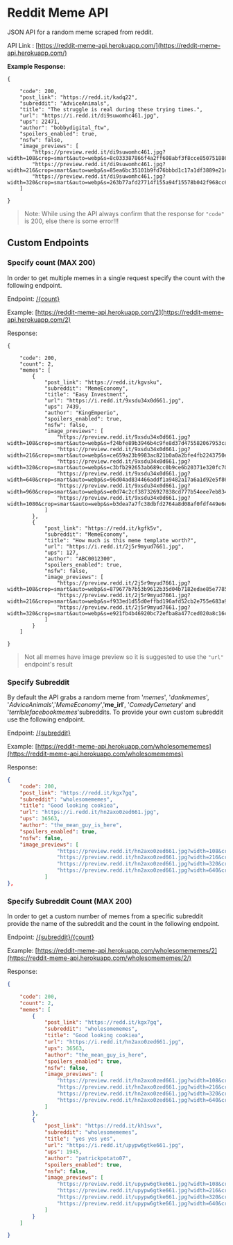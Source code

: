 # Reddit Meme API
JSON API for a random meme scraped from reddit.

API Link : [https://reddit-meme-api.herokuapp.com/](https://reddit-meme-api.herokuapp.com/)

**Example Response:**

```jsonc
{

    "code": 200,
    "post_link": "https://redd.it/kadq22",
    "subreddit": "AdviceAnimals",
    "title": "The struggle is real during these trying times.",
    "url": "https://i.redd.it/di9suwomhc461.jpg",
    "ups": 22471,
    "author": "bobbydigital_ftw",
    "spoilers_enabled": true,
    "nsfw": false,
    "image_previews": [
        "https://preview.redd.it/di9suwomhc461.jpg?width=108&crop=smart&auto=webp&s=8c033387866f4a2ff608abf3f8cce8507518866c",
        "https://preview.redd.it/di9suwomhc461.jpg?width=216&crop=smart&auto=webp&s=85ea6bc35101b9fd76bbbd1c17a1df3889e21e62",
        "https://preview.redd.it/di9suwomhc461.jpg?width=320&crop=smart&auto=webp&s=263b77afd27714f155a94f15578b042f968cc688"
    ]

}
```
> Note: While using the API always confirm that the response for `"code"` is 200, else there is some error!!!

## Custom Endpoints

### Specify count (MAX 200)

In order to get multiple memes in a single request specify the count with the following endpoint.

Endpoint: [/{count}](https://reddit-meme-api.herokuapp.com/2)

Example: [https://reddit-meme-api.herokuapp.com/2](https://reddit-meme-api.herokuapp.com/2)

Response:

```jsonc
{

    "code": 200,
    "count": 2,
    "memes": [
        {
            "post_link": "https://redd.it/kgvsku",
            "subreddit": "MemeEconomy",
            "title": "Easy Investment",
            "url": "https://i.redd.it/9xsdu34x0d661.jpg",
            "ups": 7439,
            "author": "KingEmperio",
            "spoilers_enabled": true,
            "nsfw": false,
            "image_previews": [
                "https://preview.redd.it/9xsdu34x0d661.jpg?width=108&crop=smart&auto=webp&s=f24bfe89b3946b4c9fe8d37d475582067953cafd",
                "https://preview.redd.it/9xsdu34x0d661.jpg?width=216&crop=smart&auto=webp&s=ce659a23b9983ac821b0a0a2bfe4fb2243750e08",
                "https://preview.redd.it/9xsdu34x0d661.jpg?width=320&crop=smart&auto=webp&s=c3bfb292653ab689cc0b9ce6b20371e320fc7020",
                "https://preview.redd.it/9xsdu34x0d661.jpg?width=640&crop=smart&auto=webp&s=96d04ad834466addf1a9482a17a6a1d92e5f86dd",
                "https://preview.redd.it/9xsdu34x0d661.jpg?width=960&crop=smart&auto=webp&s=e0d74c2cf387326927838cd777b54eee7eb83462",
                "https://preview.redd.it/9xsdu34x0d661.jpg?width=1080&crop=smart&auto=webp&s=b3dea7a7fc38dbfd2764a8d08af0fdf449e6e3d8"
            ]
        },
        {
            "post_link": "https://redd.it/kgfk5v",
            "subreddit": "MemeEconomy",
            "title": "How much is this meme template worth?",
            "url": "https://i.redd.it/2j5r9myud7661.jpg",
            "ups": 127,
            "author": "ABC0012300",
            "spoilers_enabled": true,
            "nsfw": false,
            "image_previews": [
                "https://preview.redd.it/2j5r9myud7661.jpg?width=108&crop=smart&auto=webp&s=879677b7b53b9612b35d04b7182edae85e778599",
                "https://preview.redd.it/2j5r9myud7661.jpg?width=216&crop=smart&auto=webp&s=f933ed1d55d0effbd196afd52cb2e755e683a9c1",
                "https://preview.redd.it/2j5r9myud7661.jpg?width=320&crop=smart&auto=webp&s=e921fb4b46920bc72efba8a477ced020a8c16c49"
            ]
        }
    ]

}
```
> Not all memes have image preview so it is suggested to use the `"url"` endpoint's result

### Specify Subreddit

By default the API grabs a random meme from '_memes_', '_dankmemes_', '_AdviceAnimals_','_MemeEconomy_','__me_irl__',
    '_ComedyCemetery_' and '_terriblefacebookmemes_'subreddits. To provide your own custom subreddit use the following endpoint.

Endpoint: [/{subreddit}](https://reddit-meme-api.herokuapp.com/wholesomememes)

Example: [https://reddit-meme-api.herokuapp.com/wholesomememes](https://reddit-meme-api.herokuapp.com/wholesomememes)

Response:

```json
{
    "code": 200,
    "post_link": "https://redd.it/kgx7gq",
    "subreddit": "wholesomememes",
    "title": "Good looking cookiea",
    "url": "https://i.redd.it/hn2axo0zed661.jpg",
    "ups": 36563,
    "author": "the_mean_guy_is_here",
    "spoilers_enabled": true,
    "nsfw": false,
    "image_previews": [
                "https://preview.redd.it/hn2axo0zed661.jpg?width=108&crop=smart&auto=webp&s=e3cf46f9200d4d9ad71ea4e8a12741b1c83aa7a9",
                "https://preview.redd.it/hn2axo0zed661.jpg?width=216&crop=smart&auto=webp&s=acee023286903da15e977b2cc62346529dec359b",
                "https://preview.redd.it/hn2axo0zed661.jpg?width=320&crop=smart&auto=webp&s=b7e9973afcb785a821b8dfd9f2e20763465653a1",
                "https://preview.redd.it/hn2axo0zed661.jpg?width=640&crop=smart&auto=webp&s=695d53f60ae2e7bb353a85a26997175904c8fbe6"
            ]
},
```

### Specify Subreddit Count (MAX 200)

In order to get a custom number of memes from a specific subreddit provide the name of the subreddit and the count in the following endpoint.

Endpoint: [/{subreddit}/{count}](https://reddit-meme-api.herokuapp.com/wholesomememes/2/)

Example: [https://reddit-meme-api.herokuapp.com/wholesomememes/2](https://reddit-meme-api.herokuapp.com/wholesomememes/2/)

Response:

```json
{

    "code": 200,
    "count": 2,
    "memes": [
        {
            "post_link": "https://redd.it/kgx7gq",
            "subreddit": "wholesomememes",
            "title": "Good looking cookiea",
            "url": "https://i.redd.it/hn2axo0zed661.jpg",
            "ups": 36563,
            "author": "the_mean_guy_is_here",
            "spoilers_enabled": true,
            "nsfw": false,
            "image_previews": [
                "https://preview.redd.it/hn2axo0zed661.jpg?width=108&crop=smart&auto=webp&s=e3cf46f9200d4d9ad71ea4e8a12741b1c83aa7a9",
                "https://preview.redd.it/hn2axo0zed661.jpg?width=216&crop=smart&auto=webp&s=acee023286903da15e977b2cc62346529dec359b",
                "https://preview.redd.it/hn2axo0zed661.jpg?width=320&crop=smart&auto=webp&s=b7e9973afcb785a821b8dfd9f2e20763465653a1",
                "https://preview.redd.it/hn2axo0zed661.jpg?width=640&crop=smart&auto=webp&s=695d53f60ae2e7bb353a85a26997175904c8fbe6"
            ]
        },
        {
            "post_link": "https://redd.it/kh1svx",
            "subreddit": "wholesomememes",
            "title": "yes yes yes",
            "url": "https://i.redd.it/upypw6gtke661.jpg",
            "ups": 1945,
            "author": "patrickpotato07",
            "spoilers_enabled": true,
            "nsfw": false,
            "image_previews": [
                "https://preview.redd.it/upypw6gtke661.jpg?width=108&crop=smart&auto=webp&s=fea3a1b77bf574dd42d9c890c56e4b99f27f3002",
                "https://preview.redd.it/upypw6gtke661.jpg?width=216&crop=smart&auto=webp&s=6d79463760e9a53be595dd95fe249390c574a03f",
                "https://preview.redd.it/upypw6gtke661.jpg?width=320&crop=smart&auto=webp&s=8738d682e8059ec5ef0cb1cecf980888cfdb33f2",
                "https://preview.redd.it/upypw6gtke661.jpg?width=640&crop=smart&auto=webp&s=70a37d8e5d9f9020942f2f85f30cb393f4e59f4f"
            ]
        }
    ]

}
```
